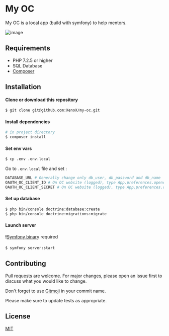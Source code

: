 # My OC

My OC is a local app (build with symfony) to help mentors.

![image](https://user-images.githubusercontent.com/1884209/84604008-5eac5800-ae93-11ea-942f-b73a818e6544.png)

## Requirements

- PHP 7.2.5 or higher
- SQL Database
- [Composer](https://getcomposer.org/)

## Installation

#### Clone or download this repository

```bash
$ git clone git@github.com:XenoX/my-oc.git
```

#### Install dependencies

```bash
# in project directory
$ composer install
```

#### Set env vars

 ```bash
 $ cp .env .env.local
 ```

Go to `.env.local` file and set :

```bash
DATABASE_URL # Generally change only db_user, db_password and db_name
OAUTH_OC_CLIENT_ID # On OC website (logged), type App.preferences.openclassrooms.api.anonymous.client_id on console
OAUTH_OC_CLIENT_SECRET # On OC website (logged), type App.preferences.openclassrooms.api.anonymous.client_secret on console
```

#### Set up database

```bash
$ php bin/console doctrine:database:create
$ php bin/console doctrine:migrations:migrate
```

#### Launch server

❗[Symfony binary](https://symfony.com/download) required

```bash
$ symfony server:start
```


## Contributing

Pull requests are welcome. For major changes, please open an issue first to discuss what you would like to change.

Don't forget to use [Gitmoji](https://gitmoji.carloscuesta.me/) in your commit name.

Please make sure to update tests as appropriate.

## License
[MIT](https://choosealicense.com/licenses/mit/)
